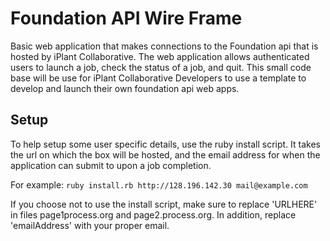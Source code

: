 Foundation API Wire Frame
===========

Basic web application that makes connections to the Foundation api that is hosted by iPlant Collaborative.
The web application allows authenticated users to launch a job, check the status of a job, and quit.
This small code base will be use for iPlant Collaborative Developers to use a template to develop and launch their own foundation api web apps.

Setup
-------
To help setup some user specific details, use the ruby install script. It takes the url on which the box will be hosted, and the email address for when the application can submit to upon a job completion.

For example:
```ruby install.rb http://128.196.142.30 mail@example.com```

If you choose not to use the install script, make sure to replace 'URLHERE' in files page1process.org and page2.process.org. In addition, replace 'emailAddress' with your proper email.
